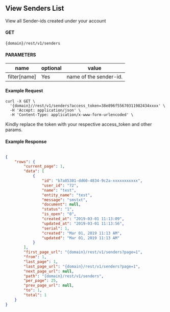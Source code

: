 ## View Senders List

View all Sender-ids created under your account

#### GET

```
{domain}/rest/v1/senders
```

#### PARAMETERS

| name   | optional | value     |
|--------|----|---------|
| filter[name] | Yes | name of the sender-id. |

#### Example Request

```
curl -X GET \
  '{domain}//rest/v1/senders?access_token=38e896f55670311982434xxxx' \
  -H 'Accept: application/json' \
  -H 'Content-Type: application/x-www-form-urlencoded' \
```

Kindly replace the token with your respective access_token and other params.
  
#### Example Response

```json

{
    "rows": {
        "current_page": 1,
        "data": [
            {
                "id": "b7a85301-dd60-4834-9c2a-xxxxxxxxxxx",
                "user_id": "72",
                "name": "test",
                "entity_name": "test",
                "message": "smstxt",
                "document": null,
                "status": "1",
                "is_open": "0",
                "created_at": "2019-03-01 11:13:09",
                "updated_at": "2019-03-01 11:13:56",
                "serial": 1,
                "created": "Mar 01, 2019 11:13 AM",
                "updated": "Mar 01, 2019 11:13 AM"
            }
        ],
        "first_page_url": "{domain}/rest/v1/senders?page=1",
        "from": 1,
        "last_page": 1,
        "last_page_url": "{domain}/rest/v1/senders?page=1",
        "next_page_url": null,
        "path": "{domain}/rest/v1/senders",
        "per_page": 25,
        "prev_page_url": null,
        "to": 1,
        "total": 1
    }
}
```
